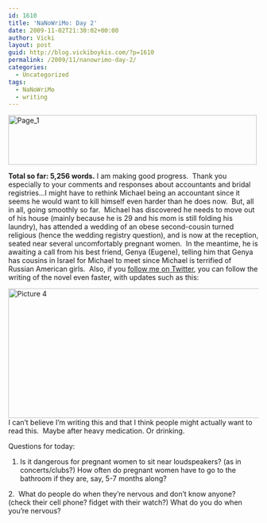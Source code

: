 ```yaml
---
id: 1610
title: 'NaNoWriMo: Day 2'
date: 2009-11-02T21:30:02+00:00
author: Vicki
layout: post
guid: http://blog.vickiboykis.com/?p=1610
permalink: /2009/11/nanowrimo-day-2/
categories:
  - Uncategorized
tags:
  - NaNoWriMo
  - writing
---
```

[<img class="aligncenter size-full wp-image-1600" title="Page_1" src="http://blog.vickiboykis.com/wp-content/uploads/2009/11/Page_1.jpg" alt="Page_1" width="500" height="100" />](http://blog.vickiboykis.com/wp-content/uploads/2009/11/Page_1.jpg)

**Total so far: 5,256 words.** I am making good progress.  Thank you especially to your comments and responses about accountants and bridal registries&#8230;I might have to rethink Michael being an accountant since it seems he would want to kill himself even harder than he does now.  But, all in all, going smoothly so far.  Michael has discovered he needs to move out of his house (mainly because he is 29 and his mom is still folding his laundry), has attended a wedding of an obese second-cousin turned religious (hence the wedding registry question), and is now at the reception, seated near several uncomfortably pregnant women.  In the meantime, he is awaiting a call from his best friend, Genya (Eugene), telling him that Genya has cousins in Israel for Michael to meet since Michael is terrified of Russian American girls.  Also, if you [follow me on Twitter](http://twitter.com/vboykis), you can follow the writing of the novel even faster, with updates such as this:

[<img class="aligncenter size-full wp-image-1611" title="Picture 4" src="http://blog.vickiboykis.com/wp-content/uploads/2009/11/Picture-4.png" alt="Picture 4" width="689" height="261" />](http://blog.vickiboykis.com/wp-content/uploads/2009/11/Picture-4.png)I can&#8217;t believe I&#8217;m writing this and that I think people might actually want to read this.  Maybe after heavy medication. Or drinking.

Questions for today:

1. Is it dangerous for pregnant women to sit near loudspeakers? (as in concerts/clubs?) How often do pregnant women have to go to the bathroom if they are, say, 5-7 months along?
  
2.  What do people do when they&#8217;re nervous and don&#8217;t know anyone? (check their cell phone? fidget with their watch?) What do you do when you&#8217;re nervous?